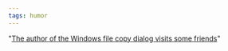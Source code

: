 ```yaml
---
tags: humor
---
```


"[The author of the Windows file copy dialog visits some friends](http://xkcd.com/612/)"

